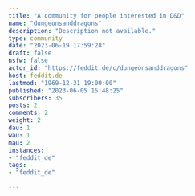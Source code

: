 ```yaml
---
title: "A community for people interested in D&D" 
name: "dungeonsanddragons"
description: "Description not available."
type: community
date: "2023-06-19 17:59:28"
draft: false
nsfw: false
actor_id: "https://feddit.de/c/dungeonsanddragons"
host: feddit.de
lastmod: "1969-12-31 19:00:00"
published: "2023-06-05 15:48:25"
subscribers: 35
posts: 2
comments: 2
weight: 2
dau: 1
wau: 1
mau: 2
instances:
- "feddit_de"
tags: 
- "feddit_de"

---
```


